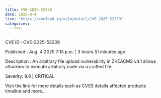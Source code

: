 ```yaml
--- 
title: CVE-2025-52239
date: 2025-8-4
lien: "https://cvefeed.io/vuln/detail/CVE-2025-52239"
categories:
  - cve
---
```


CVE ID : CVE-2025-52239

Published :  Aug. 4
2025
7:15 p.m. | 3 hours
51 minutes ago

Description : An arbitrary file upload vulnerability in ZKEACMS v4.1 allows attackers to execute arbitrary code via a crafted file.

Severity: 9.8 | CRITICAL

Visit the link for more details
such as CVSS details
affected products
timeline
and more...
